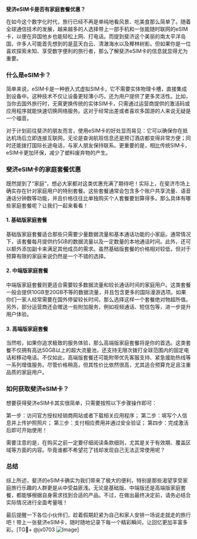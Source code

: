 **斐济eSIM卡是否有家庭套餐优惠？**

在如今这个数字化时代，旅行已经不再是单纯地看风景、吃美食那么简单了。随着全球通信技术的发展，越来越多的人选择带上一部手机和一张能随时联网的eSIM卡，以便在异国他乡也能轻松上网、打电话。而提到斐济这个美丽的南太平洋岛国，许多人可能首先想到的是蓝天白云、清澈海水以及椰林树影。但如果你是一位喜欢探索未知、享受数字便利的旅行者，那么了解斐济eSIM卡的信息就显得尤为重要。

### 什么是eSIM卡？

简单来说，eSIM卡是一种嵌入式虚拟SIM卡，它不需要实体物理卡槽，直接集成到设备中。这种技术不仅让设备更轻薄小巧，还为用户提供了更多灵活性。比如，当你去国外旅行时，无需更换传统的实体SIM卡，只需通过运营商提供的激活码或应用程序就能快速切换网络服务。这对于经常出差或者喜欢多国游的人来说无疑是一个福音。

对于计划前往斐济的朋友而言，使用eSIM卡的好处显而易见：它可以确保你在抵达机场后立即连接互联网，无论是查询航班信息还是预订酒店都变得非常方便；同时还能拨打国际长途电话，与家人朋友保持联系。更重要的是，相比传统SIM卡，eSIM卡更加环保，减少了塑料废弃物的产生。

### 斐济eSIM卡的家庭套餐优惠

既然提到了“家庭”，想必大家都对这类优惠充满了期待吧！实际上，在斐济市场上确实存在针对家庭用户的特别套餐。这些套餐通常会包含多个账户共享流量、语音通话分钟数等功能，并且价格往往比单独购买个人套餐要划算得多。那么具体有哪些家庭套餐呢？让我们一起来看看！

#### 1. 基础版家庭套餐
基础版家庭套餐适合那些只需要少量数据流量和基本通话功能的小家庭。通常情况下，该套餐每月提供约5GB的数据流量以及一定数量的本地通话时间。此外，还可以额外添加副卡来满足其他成员的需求。虽然基础版套餐的价格相对较低，但对于预算有限的家庭来说仍然是一个不错的选择。

#### 2. 中端版家庭套餐
中端版家庭套餐则更适合需要较多数据流量和较长通话时间的家庭用户。这类套餐一般会提供10GB至20GB不等的数据流量，并且包含更多的国际漫游选项。如果你们一家人经常需要在国外停留较长时间，那么选择这样一个套餐绝对物超所值。另外，部分运营商还会赠送一些附加服务，例如视频通话、短信包等，进一步提升用户体验。

#### 3. 高端版家庭套餐
当然啦，如果你追求极致的服务体验，那么高端版家庭套餐将是你的首选。这类套餐不仅拥有高达50GB以上的超大流量池，还支持无限次拨打全球范围内的固定电话和移动电话。不仅如此，高端版套餐还可能附带优先客服支持、紧急援助热线等一系列增值服务。尽管价格稍高，但其性价比依然很高，尤其适合预算充足且注重品质的家庭用户。

### 如何获取斐济eSIM卡？

想要获得斐济eSIM卡其实很简单，只需要按照以下步骤操作即可：

第一步：访问官方授权经销商网站或者下载相关应用程序；
第二步：填写个人信息并上传护照照片；
第三步：支付相应费用并通过安全验证；
第四步：完成激活后即可开始使用！

需要注意的是，在购买之前一定要仔细阅读条款细则，尤其是关于有效期、覆盖区域等方面的内容。毕竟谁都不希望花了钱却发现自己无法正常使用呢？

### 总结

综上所述，斐济的eSIM卡确实为我们带来了极大的便利，特别是那些渴望享受家庭旅行乐趣的人群更是从中受益匪浅。无论是基础版、中端版还是高端版家庭套餐，都能够根据自身需求找到合适的产品。不过，在做出最终决定前，请务必结合实际情况进行全面考量哦！

最后提醒一下各位小伙伴们，趁着假期赶紧为自己和家人安排一场说走就走的旅行吧！带上一张斐济eSIM卡，随时随地记录下每一个精彩瞬间，让回忆更加丰富多彩。[TG💪+ @jx0703 ![Image](https://github.com/user-attachments/assets/dbca1d08-cadb-493c-b0ec-ad6f7a83f270)]